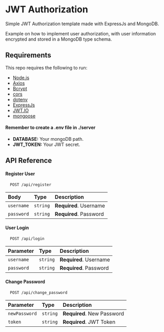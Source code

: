 
# JWT Authorization

Simple JWT Authorization template made with ExpressJs and MongoDB.

Example on how to implement user authorization, with user information encrypted and stored
in a MongoDB type schema. 

## Requirements

This repo requires the following to run:

  * [Node.js][node]
  * [Axios][axios]
  * [Bcrypt][bcrypt]
  * [cors][cors]
  * [dotenv][dotenv]
  * [ExpressJs][express]
  * [JWT.IO][jsonwebtoken]
  * [mongoose][mongoose]

#### **Remember** to create a .env file in ./server
 - **DATABASE:** Your mongoDB path.
 - **JWT_TOKEN:** Your JWT secret.

[node]: https://nodejs.org/
[npm]: https://www.npmjs.com/
[axios]: https://axios-http.com/
[bcrypt]: https://www.npmjs.com/package/bcrypt
[cors]: https://www.npmjs.com/package/cors
[dotenv]: https://www.npmjs.com/package/dotenv
[express]: https://expressjs.com/
[jsonwebtoken]: https://jwt.io/
[mongoose]: https://mongoosejs.com/
## API Reference

#### Register User

```http
  POST /api/register
```

| Body | Type     | Description                |
| :-------- | :------- | :------------------------- |
| `username` | `string` | **Required**. Username |
| `password` | `string` | **Required**. Password |

#### User Login

```http
  POST /api/login
```

| Parameter | Type     | Description                       |
| :-------- | :------- | :-------------------------------- |
| `username` | `string` | **Required**. Username |
| `password` | `string` | **Required**. Password |

#### Change Password
```http
  POST /api/change_password
```

| Parameter | Type     | Description                       |
| :-------- | :------- | :-------------------------------- |
| `newPassword` | `string` | **Required**. New Password |
| `token` | `string` | **Required**. JWT Token |

